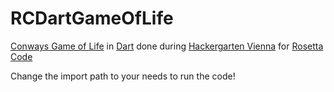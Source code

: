 RCDartGameOfLife
================

[Conways Game of Life](http://en.wikipedia.org/wiki/Conway%27s_Game_of_Life) in [Dart](http://www.dartlang.org/)
done during [Hackergarten Vienna](http://blog.code-cop.org/p/hackergarten-vienna.html) for [Rosetta Code](http://rosettacode.org/wiki/Conway%27s_Game_of_Life)

Change the import path to your needs to run the code!
